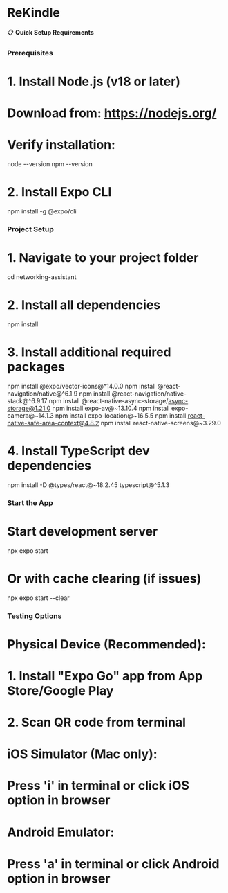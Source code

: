 # ReKindle

📋 **Quick Setup Requirements**

### Prerequisites

# 1. Install Node.js (v18 or later)

# Download from: https://nodejs.org/

# Verify installation:

node --version
npm --version

# 2. Install Expo CLI

npm install -g @expo/cli

### Project Setup

# 1. Navigate to your project folder

cd networking-assistant

# 2. Install all dependencies

npm install

# 3. Install additional required packages

npm install @expo/vector-icons@^14.0.0
npm install @react-navigation/native@^6.1.9
npm install @react-navigation/native-stack@^6.9.17
npm install @react-native-async-storage/async-storage@1.21.0
npm install expo-av@~13.10.4
npm install expo-camera@~14.1.3
npm install expo-location@~16.5.5
npm install react-native-safe-area-context@4.8.2
npm install react-native-screens@~3.29.0

# 4. Install TypeScript dev dependencies

npm install -D @types/react@~18.2.45 typescript@^5.1.3

### Start the App

# Start development server

npx expo start

# Or with cache clearing (if issues)

npx expo start --clear

### Testing Options

# Physical Device (Recommended):

# 1. Install "Expo Go" app from App Store/Google Play

# 2. Scan QR code from terminal

# iOS Simulator (Mac only):

# Press 'i' in terminal or click iOS option in browser

# Android Emulator:

# Press 'a' in terminal or click Android option in browser
